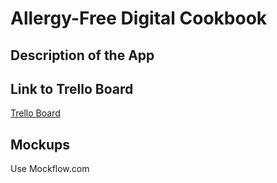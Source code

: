 # Allergy-Free Digital Cookbook

## Description of the App

## Link to Trello Board

[Trello Board](https://trello.com/invite/b/qGajvQvW/ATTI385b0e1867558268323d7919197467603F6ABAA4/planning-digital-cookbook)

## Mockups

Use Mockflow.com

##
